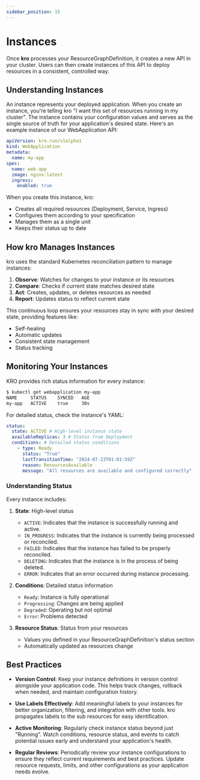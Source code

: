 ```yaml
---
sidebar_position: 15
---
```


# Instances

Once **kro** processes your ResourceGraphDefinition, it creates a new API in your cluster.
Users can then create instances of this API to deploy resources in a consistent,
controlled way.

## Understanding Instances

An instance represents your deployed application. When you create an instance,
you're telling kro "I want this set of resources running in my cluster". The
instance contains your configuration values and serves as the single source of
truth for your application's desired state. Here's an example instance of our
WebApplication API:

```yaml
apiVersion: kro.run/v1alpha1
kind: WebApplication
metadata:
  name: my-app
spec:
  name: web-app
  image: nginx:latest
  ingress:
    enabled: true
```

When you create this instance, kro:

- Creates all required resources (Deployment, Service, Ingress)
- Configures them according to your specification
- Manages them as a single unit
- Keeps their status up to date

## How kro Manages Instances

kro uses the standard Kubernetes reconciliation pattern to manage instances:

1. **Observe**: Watches for changes to your instance or its resources
2. **Compare**: Checks if current state matches desired state
3. **Act**: Creates, updates, or deletes resources as needed
4. **Report**: Updates status to reflect current state

This continuous loop ensures your resources stay in sync with your desired
state, providing features like:

- Self-healing
- Automatic updates
- Consistent state management
- Status tracking

## Monitoring Your Instances

KRO provides rich status information for every instance:

```bash
$ kubectl get webapplication my-app
NAME     STATUS    SYNCED   AGE
my-app   ACTIVE    true     30s
```

For detailed status, check the instance's YAML:

```yaml
status:
  state: ACTIVE # High-level instance state
  availableReplicas: 3 # Status from Deployment
  conditions: # Detailed status conditions
    - type: Ready
      status: "True"
      lastTransitionTime: "2024-07-23T01:01:59Z"
      reason: ResourcesAvailable
      message: "All resources are available and configured correctly"
```

### Understanding Status

Every instance includes:

1. **State**: High-level status

   - `ACTIVE`: Indicates that the instance is successfully running and active.
   - `IN_PROGRESS`: Indicates that the instance is currently being processed or reconciled.
   - `FAILED`: Indicates that the instance has failed to be properly reconciled.
   - `DELETING`: Indicates that the instance is in the process of being deleted.
   - `ERROR`: Indicates that an error occurred during instance processing.

2. **Conditions**: Detailed status information

   - `Ready`: Instance is fully operational
   - `Progressing`: Changes are being applied
   - `Degraded`: Operating but not optimal
   - `Error`: Problems detected

3. **Resource Status**: Status from your resources
   - Values you defined in your ResourceGraphDefinition's status section
   - Automatically updated as resources change

## Best Practices

- **Version Control**: Keep your instance definitions in version control
  alongside your application code. This helps track changes, rollback when
  needed, and maintain configuration history.

- **Use Labels Effectively**: Add meaningful labels to your instances for better
  organization, filtering, and integration with other tools. kro propagates
  labels to the sub resources for easy identification.

- **Active Monitoring**: Regularly check instance status beyond just "Running".
  Watch conditions, resource status, and events to catch potential issues early
  and understand your application's health.

- **Regular Reviews**: Periodically review your instance configurations to
  ensure they reflect current requirements and best practices. Update resource
  requests, limits, and other configurations as your application needs evolve.
